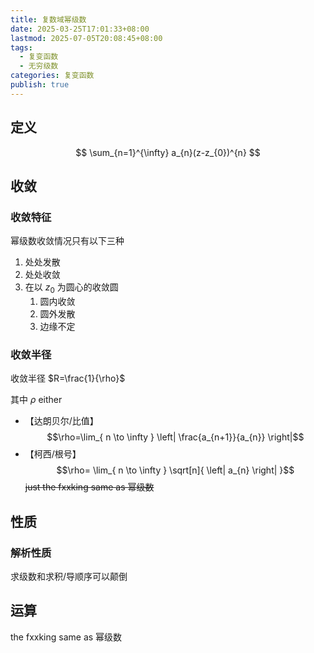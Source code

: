 ```yaml
---
title: 复数域幂级数
date: 2025-03-25T17:01:33+08:00
lastmod: 2025-07-05T20:08:45+08:00
tags:
  - 复变函数
  - 无穷级数
categories: 复变函数
publish: true
---
```


## 定义

$$
\sum_{n=1}^{\infty} a_{n}(z-z_{0})^{n}
$$

## 收敛

### 收敛特征

幂级数收敛情况只有以下三种
1. 处处发散
2. 处处收敛
3. 在以 $z_{0}$ 为圆心的收敛圆
	1. 圆内收敛
	2. 圆外发散
	3. 边缘不定

### 收敛半径

收敛半径 $R=\frac{1}{\rho}$

其中 $\rho$ either
- 【达朗贝尔/比值】$$\rho=\lim_{ n \to \infty } \left| \frac{a_{n+1}}{a_{n}} \right|$$
- 【柯西/根号】$$\rho= \lim_{ n \to \infty } \sqrt[n]{ \left| a_{n} \right| }$$
~~just the fxxking same as 幂级数~~

## 性质

### 解析性质

求级数和求积/导顺序可以颠倒

## 运算

the fxxking same as 幂级数